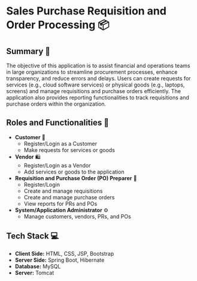 # Sales Purchase Requisition and Order Processing 📦

## Summary 📝
The objective of this application is to assist financial and operations teams in large organizations to streamline procurement processes, enhance transparency, and reduce errors and delays. Users can create requests for services (e.g., cloud software services) or physical goods (e.g., laptops, screens) and manage requisitions and purchase orders efficiently. The application also provides reporting functionalities to track requisitions and purchase orders within the organization.

## Roles and Functionalities 🎯
- **Customer** 🛒
    - Register/Login as a Customer
    - Make requests for services or goods
- **Vendor** 🛍️
    - Register/Login as a Vendor
    - Add services or goods to the application
- **Requisition and Purchase Order (PO) Preparer** 📝
    - Register/Login
    - Create and manage requisitions
    - Create and manage purchase orders
    - View reports for PRs and POs
- **System/Application Administrator** ⚙️
    - Manage customers, vendors, PRs, and POs

## Tech Stack 💻
- **Client Side:** HTML, CSS, JSP, Bootstrap
- **Server Side:** Spring Boot, Hibernate
- **Database:** MySQL
- **Server:** Tomcat
